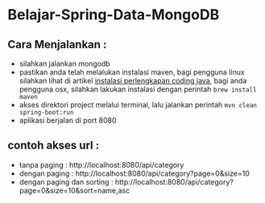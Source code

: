 # Belajar-Spring-Data-MongoDB

## Cara Menjalankan :

* silahkan jalankan mongodb
* pastikan anda telah melalukan instalasi maven, bagi pengguna linux silahkan lihat di artikel [instalasi perlengkapan coding java](https://rizkimufrizal.github.io/instalasi-perlengkapan-coding-java/), bagi anda pengguna osx, silahkan lakukan instalasi dengan perintah `brew install maven`
* akses direktori project melalui terminal, lalu jalankan perintah `mvn clean spring-boot:run`
* aplikasi berjalan di port 8080

## contoh akses url :

* tanpa paging : http://localhost:8080/api/category
* dengan paging : http://localhost:8080/api/category?page=0&size=10
* dengan paging dan sorting : http://localhost:8080/api/category?page=0&size=10&sort=name,asc
